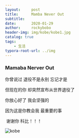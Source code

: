 ```yaml
---
layout:     post
title:      Mamba Never Out
subtitle:   
date:       2020-01-29
author:     rockybobo
header-img: img/kobe/kobe1.jpg
catalog: true
tags:
    - 生活
typora-root-url: ../img
---
```


### Mamaba Nerver Out

你曾说过   退役不是永别    忘记才是

但现在的你  却突然宣布从世界退役了

你放心好了   我会坚强的

因为这是你教会我   最重要的事

​    谢谢你  科比！！！

![kobe](/kobe/kobe.png)